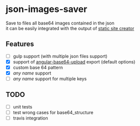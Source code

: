 # json-images-saver

Save to files all base64 images contained in the json  
it can be easily integrated with the output of [static site creator](https://github.com/thecsea/static-site-creator)

## Features
- [ ] gulp support (with multiple json files support)
- [x] support of [angular-base64-upload](https://github.com/adonespitogo/angular-base64-upload) export (default options)
- [x] custom base 64 pattern
- [x] *any name* support
- [ ] *any name* support for multiple keys

## TODO
- [ ] unit tests
- [ ] test wrong cases for base64_structure
- [ ] travis integration